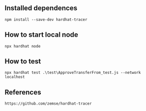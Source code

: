 ## Installed dependences

```
npm install --save-dev hardhat-tracer
```

## How to start local node

```
npx hardhat node
```

## How to test

```
npx hardhat test .\test\ApproveTransferFrom_test.js --network localhost
```

## References

```
https://github.com/zemse/hardhat-tracer
```

